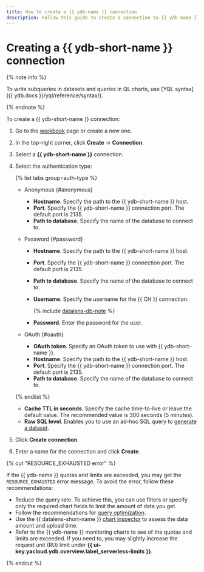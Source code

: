```yaml
---
title: How to create a {{ ydb-name }} connection
description: Follow this guide to create a connection to {{ ydb-name }}.
---
```


# Creating a {{ ydb-short-name }} connection

{% note info %}


To write subqueries in datasets and queries in QL charts, use [YQL syntax]({{ ydb.docs }}/yql/reference/syntax/).

{% endnote %}

To create a {{ ydb-short-name }} connection:



1. Go to the [workbook](../../workbooks-collections/index.md) page or create a new one.
1. In the top-right corner, click **Create** → **Connection**.
1. Select a **{{ ydb-short-name }}** connection.
1. Select the authentication type:

   {% list tabs group=auth-type %}

   - Anonymous {#anonymous}

     * **Hostname**. Specify the path to the {{ ydb-short-name }} host.
     * **Port**. Specify the {{ ydb-short-name }} connection port. The default port is 2135.
     * **Path to database**. Specify the name of the database to connect to.

   - Password {#password}

     * **Hostname**. Specify the path to the {{ ydb-short-name }} host.
     * **Port**. Specify the {{ ydb-short-name }} connection port. The default port is 2135.
     * **Path to database**. Specify the name of the database to connect to.
     * **Username**. Specify the username for the {{ CH }} connection.

       {% include [datalens-db-note](../../../_includes/datalens/datalens-db-note.md) %}

     * **Password**. Enter the password for the user.

   - OAuth {#oauth}

     * **OAuth token**. Specify an OAuth token to use with {{ ydb-short-name }}.
     * **Hostname**. Specify the path to the {{ ydb-short-name }} host.
     * **Port**. Specify the {{ ydb-short-name }} connection port. The default port is 2135.
     * **Path to database**. Specify the name of the database to connect to.

   {% endlist %}

   * **Cache TTL in seconds**. Specify the cache time-to-live or leave the default value. The recommended value is 300 seconds (5 minutes).
   * **Raw SQL level**. Enables you to use an ad-hoc SQL query to [generate a dataset](../../dataset/settings.md#sql-request-in-datatset).

1. Click **Create connection**.
1. Enter a name for the connection and click **Create**.


{% cut "RESOURCE_EXHAUSTED error" %}

If the {{ ydb-name }} quotas and limits are exceeded, you may get the `RESOURCE_EXHAUSTED` error message. To avoid the error, follow these recommendations:

* Reduce the query rate. To achieve this, you can use filters or specify only the required chart fields to limit the amount of data you get.
* Follow the recommendations for [query optimization](../../concepts/optimization_recommendations.md).
* Use the {{ datalens-short-name }} [chart inspector](../../concepts/chart/inspector.md) to assess the data amount and upload time.
* Refer to the {{ ydb-name }} monitoring charts to see of the quotas and limits are exceeded. If you need to, you may slightly increase the request unit (RU) limit under **{{ ui-key.yacloud.ydb.overview.label_serverless-limits }}**.

{% endcut %}
